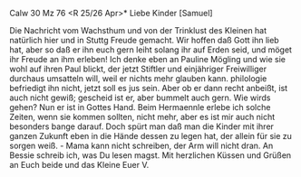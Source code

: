  Calw 30 Mz 76
 <R 25/26 Apr>*
Liebe Kinder [Samuel]

Die Nachricht vom Wachsthum und von der Trinklust des Kleinen hat natürlich hier und in Stuttg Freude gemacht. Wir hoffen daß Gott ihn lieb hat, aber so daß er ihn euch gern leiht solang ihr auf Erden seid, und möget ihr Freude an ihm erleben! Ich denke eben an Pauline Mögling und wie sie wohl auf ihren Paul blickt, der jetzt Stiftler und einjähriger Freiwilliger durchaus umsatteln will, weil er nichts mehr glauben kann. philologie befriedigt ihn nicht, jetzt soll es jus sein. Aber ob er dann recht anbeißt, ist auch nicht gewiß; gescheid ist er, aber bummelt auch gern. Wie wirds gehen? Nun er ist in Gottes Hand. Beim Hermaennle erlebe ich solche Zeiten, wenn sie kommen sollten, nicht mehr, aber es ist mir auch nicht besonders bange darauf. Doch spürt man daß man die Kinder mit ihrer ganzen Zukunft eben in die Hände dessen zu legen hat, der allein für sie zu sorgen weiß. - Mama kann nicht schreiben, der Arm will nicht dran. An Bessie schreib ich, was Du lesen magst. Mit herzlichen Küssen und Grüßen an Euch beide und das Kleine
 Euer V.
